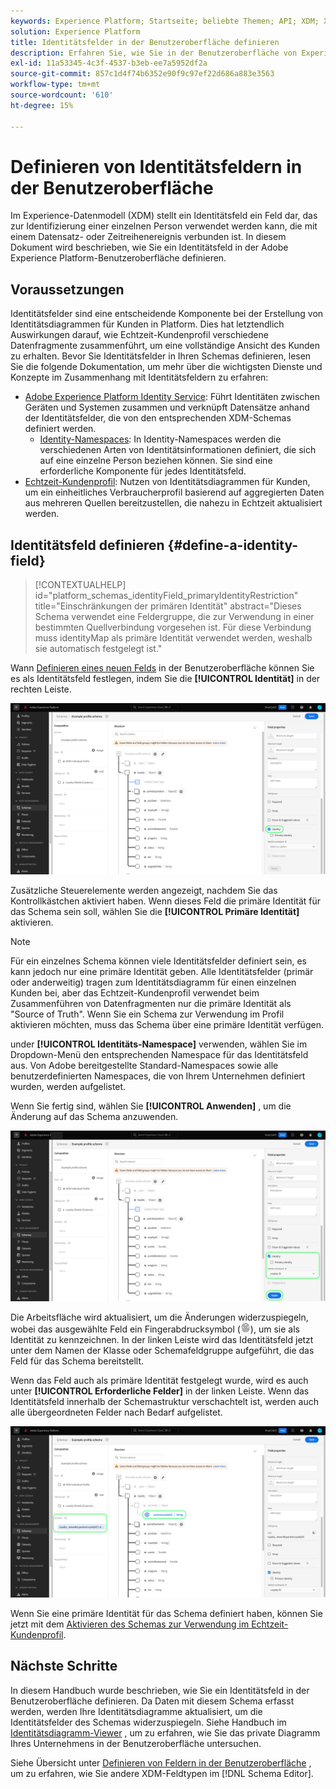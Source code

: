 ```yaml
---
keywords: Experience Platform; Startseite; beliebte Themen; API; XDM; XDM; XDM-System; Experience-Datenmodell; Datenmodell; ui; Workspace; Identität; Feld;
solution: Experience Platform
title: Identitätsfelder in der Benutzeroberfläche definieren
description: Erfahren Sie, wie Sie in der Benutzeroberfläche von Experience Platform ein Identitätsfeld definieren.
exl-id: 11a53345-4c3f-4537-b3eb-ee7a5952df2a
source-git-commit: 857c1d4f74b6352e90f9c97ef22d686a883e3563
workflow-type: tm+mt
source-wordcount: '610'
ht-degree: 15%

---
```


# Definieren von Identitätsfeldern in der Benutzeroberfläche

Im Experience-Datenmodell (XDM) stellt ein Identitätsfeld ein Feld dar, das zur Identifizierung einer einzelnen Person verwendet werden kann, die mit einem Datensatz- oder Zeitreihenereignis verbunden ist. In diesem Dokument wird beschrieben, wie Sie ein Identitätsfeld in der Adobe Experience Platform-Benutzeroberfläche definieren.

## Voraussetzungen

Identitätsfelder sind eine entscheidende Komponente bei der Erstellung von Identitätsdiagrammen für Kunden in Platform. Dies hat letztendlich Auswirkungen darauf, wie Echtzeit-Kundenprofil verschiedene Datenfragmente zusammenführt, um eine vollständige Ansicht des Kunden zu erhalten. Bevor Sie Identitätsfelder in Ihren Schemas definieren, lesen Sie die folgende Dokumentation, um mehr über die wichtigsten Dienste und Konzepte im Zusammenhang mit Identitätsfeldern zu erfahren:

* [Adobe Experience Platform Identity Service](../../../identity-service/home.md): Führt Identitäten zwischen Geräten und Systemen zusammen und verknüpft Datensätze anhand der Identitätsfelder, die von den entsprechenden XDM-Schemas definiert werden.
   * [Identity-Namespaces](../../../identity-service/namespaces.md): In Identity-Namespaces werden die verschiedenen Arten von Identitätsinformationen definiert, die sich auf eine einzelne Person beziehen können. Sie sind eine erforderliche Komponente für jedes Identitätsfeld.
* [Echtzeit-Kundenprofil](../../../profile/home.md): Nutzen von Identitätsdiagrammen für Kunden, um ein einheitliches Verbraucherprofil basierend auf aggregierten Daten aus mehreren Quellen bereitzustellen, die nahezu in Echtzeit aktualisiert werden.

## Identitätsfeld definieren {#define-a-identity-field}

>[!CONTEXTUALHELP]
>id="platform_schemas_identityField_primaryIdentityRestriction"
>title="Einschränkungen der primären Identität"
>abstract="Dieses Schema verwendet eine Feldergruppe, die zur Verwendung in einer bestimmten Quellverbindung vorgesehen ist. Für diese Verbindung muss identityMap als primäre Identität verwendet werden, weshalb sie automatisch festgelegt ist."

Wann [Definieren eines neuen Felds](./overview.md#define) in der Benutzeroberfläche können Sie es als Identitätsfeld festlegen, indem Sie die **[!UICONTROL Identität]** in der rechten Leiste.

![](../../images/ui/fields/special/identity.png)

Zusätzliche Steuerelemente werden angezeigt, nachdem Sie das Kontrollkästchen aktiviert haben. Wenn dieses Feld die primäre Identität für das Schema sein soll, wählen Sie die **[!UICONTROL Primäre Identität]** aktivieren.

>[!NOTE]
>
>Für ein einzelnes Schema können viele Identitätsfelder definiert sein, es kann jedoch nur eine primäre Identität geben. Alle Identitätsfelder (primär oder anderweitig) tragen zum Identitätsdiagramm für einen einzelnen Kunden bei, aber das Echtzeit-Kundenprofil verwendet beim Zusammenführen von Datenfragmenten nur die primäre Identität als &quot;Source of Truth&quot;. Wenn Sie ein Schema zur Verwendung im Profil aktivieren möchten, muss das Schema über eine primäre Identität verfügen.

under **[!UICONTROL Identitäts-Namespace]** verwenden, wählen Sie im Dropdown-Menü den entsprechenden Namespace für das Identitätsfeld aus. Von Adobe bereitgestellte Standard-Namespaces sowie alle benutzerdefinierten Namespaces, die von Ihrem Unternehmen definiert wurden, werden aufgelistet.

Wenn Sie fertig sind, wählen Sie **[!UICONTROL Anwenden]** , um die Änderung auf das Schema anzuwenden.

![](../../images/ui/fields/special/identity-config.png)

Die Arbeitsfläche wird aktualisiert, um die Änderungen widerzuspiegeln, wobei das ausgewählte Feld ein Fingerabdrucksymbol (![](../../images/ui/fields/special/identity-symbol.png)), um sie als Identität zu kennzeichnen. In der linken Leiste wird das Identitätsfeld jetzt unter dem Namen der Klasse oder Schemafeldgruppe aufgeführt, die das Feld für das Schema bereitstellt.

Wenn das Feld auch als primäre Identität festgelegt wurde, wird es auch unter **[!UICONTROL Erforderliche Felder]** in der linken Leiste. Wenn das Identitätsfeld innerhalb der Schemastruktur verschachtelt ist, werden auch alle übergeordneten Felder nach Bedarf aufgelistet.

![](../../images/ui/fields/special/identity-applied.png)

Wenn Sie eine primäre Identität für das Schema definiert haben, können Sie jetzt mit dem [Aktivieren des Schemas zur Verwendung im Echtzeit-Kundenprofil](../resources/schemas.md#profile).

## Nächste Schritte

In diesem Handbuch wurde beschrieben, wie Sie ein Identitätsfeld in der Benutzeroberfläche definieren. Da Daten mit diesem Schema erfasst werden, werden Ihre Identitätsdiagramme aktualisiert, um die Identitätsfelder des Schemas widerzuspiegeln. Siehe Handbuch im [Identitätsdiagramm-Viewer](../../../identity-service/ui/identity-graph-viewer.md) , um zu erfahren, wie Sie das private Diagramm Ihres Unternehmens in der Benutzeroberfläche untersuchen.

Siehe Übersicht unter [Definieren von Feldern in der Benutzeroberfläche](./overview.md#special) , um zu erfahren, wie Sie andere XDM-Feldtypen im [!DNL Schema Editor].
